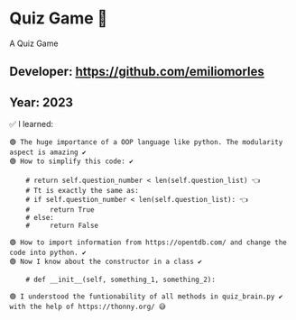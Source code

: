 # Quiz Game 👀

A Quiz Game

## Developer: https://github.com/emiliomorles

## Year: 2023

✅ I learned:

    🟢 The huge importance of a OOP language like python. The modularity aspect is amazing ✔️ 
    🟢 How to simplify this code: ✔️

        # return self.question_number < len(self.question_list) 👈
        # Tt is exactly the same as:
        # if self.question_number < len(self.question_list): 👈
        #     return True
        # else:
        #     return False

    🟢 How to import information from https://opentdb.com/ and change the code into python. ✔️
    🟢 Now I know about the constructor in a class ✔️

        # def __init__(self, something_1, something_2):

    🟢 I understood the funtionability of all methods in quiz_brain.py ✔️
    with the help of https://thonny.org/ 😅
